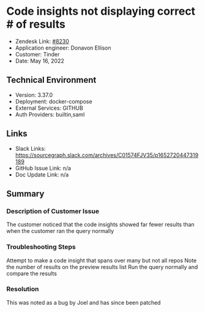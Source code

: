 
# Code insights not displaying correct # of results

- Zendesk Link: [#8230](https://sourcegraph.zendesk.com/agent/tickets/8230)
- Application engineer: Donavon Ellison
- Customer: Tinder 
- Date: May 16, 2022

## Technical Environment
- Version: 3.37.0​
- Deployment: docker-compose
- External Services: GITHUB
- Auth Providers: builtin,saml


## Links
- Slack Links: https://sourcegraph.slack.com/archives/C01574FJV35/p1652720447319189
- GitHub Issue Link: n/a
- Doc Update Link: n/a

## Summary
### Description of Customer Issue
The customer noticed that the code insights showed far fewer results than when the customer ran the query normally
### Troubleshooting Steps
Attempt to make a code insight that spans over many but not all repos
Note the number of results on the preview results list
Run the query normally and compare the results

### Resolution
This was noted as a bug by Joel and has since been patched
